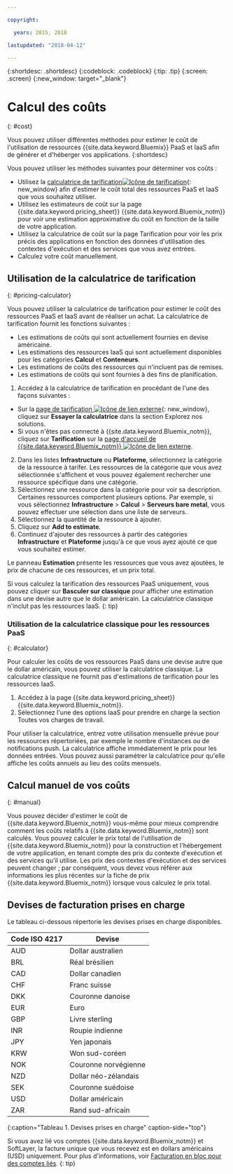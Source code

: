 ```yaml
---

copyright:

  years: 2015, 2018

lastupdated: "2018-04-12"

---
```


{:shortdesc: .shortdesc}
{:codeblock: .codeblock}
{:tip: .tip}
{:screen: .screen}
{:new_window: target="_blank"}

# Calcul des coûts
{: #cost}

Vous pouvez utiliser différentes méthodes pour estimer le coût de l'utilisation de ressources {{site.data.keyword.Bluemix}} PaaS et IaaS afin de générer et d'héberger vos applications.
{:shortdesc}

Vous pouvez utiliser les méthodes suivantes pour déterminer vos coûts :
* Utilisez la [calculatrice de tarification![Icône de tarification](../icons/launch-glyph.svg)](https://console.bluemix.net/pricing/){: new_window} afin d'estimer le coût total des ressources PaaS et IaaS que vous souhaitez utiliser. 
* Utilisez les estimateurs de coût sur la page {{site.data.keyword.pricing_sheet}} {{site.data.keyword.Bluemix_notm}}
pour voir une estimation approximative du coût en fonction de la taille de votre application.
* Utilisez la calculatrice de coût sur la page Tarification pour voir les prix précis des applications en fonction des données d'utilisation des
contextes d'exécution et des services que vous avez entrées.
* Calculez votre coût manuellement. 

## Utilisation de la calculatrice de tarification
{: #pricing-calculator}

Vous pouvez utiliser la calculatrice de tarification pour estimer le coût des ressources PaaS et IaaS avant de réaliser un achat.
La calculatrice de tarification fournit les fonctions suivantes :
  * Les estimations de coûts qui sont actuellement fournies en devise américaine. 
  * Les estimations des ressources IaaS qui sont actuellement disponibles pour les catégories **Calcul** et **Conteneurs**. 
  * Les estimations de coûts des ressources qui n'incluent pas de remises.
  * Les estimations de coûts qui sont fournies à des fins de planification. 

1. Accédez à la calculatrice de tarification en procédant de l'une des façons suivantes :
  * Sur la [page de tarification ![Icône de lien externe](../icons/launch-glyph.svg)](https://www.ibm.com/cloud/pricing){: new_window}, cliquez sur **Essayer la calculatrice** dans la section Explorez nos solutions. 
  * Si vous n'êtes pas connecté à {{site.data.keyword.Bluemix_notm}}, cliquez sur **Tarification** sur la [page d'accueil de {{site.data.keyword.Bluemix_notm}} ![Icône de lien externe](../icons/launch-glyph.svg)](https://console.bluemix.net/).
2. Dans les listes **Infrastructure** ou **Plateforme**, sélectionnez la catégorie de la ressource à tarifer. Les ressources de la catégorie que vous avez sélectionnée s'affichent et vous pouvez également rechercher une ressource spécifique dans une catégorie. 
3. Sélectionnez une ressource dans la catégorie pour voir sa description. Certaines ressources comportent plusieurs options. Par exemple, si vous sélectionnez **Infrastructure** > **Calcul** > **Serveurs bare metal**, vous pouvez effectuer une sélection dans une liste de serveurs.  
4. Sélectionnez la quantité de la ressource à ajouter. 
5. Cliquez sur **Add to estimate**.
6. Continuez d'ajouter des ressources à partir des catégories **Infrastructure** et **Plateforme** jusqu'à ce que vous ayez ajouté ce que vous souhaitez estimer. 

Le panneau **Estimation** présente les ressources que vous avez ajoutées, le prix de chacune de ces ressources, et un prix total.  

Si vous calculez la tarification des ressources PaaS uniquement, vous pouvez cliquer sur **Basculer sur classique** pour afficher une estimation dans une devise autre que le dollar américain. La calculatrice classique n'inclut pas les ressources IaaS.
{: tip}

### Utilisation de la calculatrice classique pour les ressources PaaS
{: #calculator}

Pour calculer les coûts de vos ressources PaaS dans une devise autre que le dollar américain, vous pouvez utiliser la calculatrice classique. La calculatrice classique ne fournit pas d'estimations de tarification pour les ressources IaaS.


1. Accédez à la page {{site.data.keyword.pricing_sheet}} {{site.data.keyword.Bluemix_notm}}.
2. Sélectionnez l'une des options IaaS pour prendre en charge la section Toutes vos charges de travail. 

Pour utiliser la calculatrice, entrez votre utilisation mensuelle prévue pour les ressources répertoriées, par exemple le nombre d'instances ou de
notifications push. La calculatrice affiche immédiatement le prix pour les données entrées. Vous pouvez aussi
paramétrer la calculatrice pour qu'elle affiche les coûts annuels au lieu des coûts mensuels.

## Calcul manuel de vos coûts
{: #manual}

Vous pouvez décider d'estimer le coût de {{site.data.keyword.Bluemix_notm}} vous-même pour mieux comprendre comment les coûts relatifs à {{site.data.keyword.Bluemix_notm}} sont calculés. Vous pouvez calculer le prix total de l'utilisation de {{site.data.keyword.Bluemix_notm}} pour la construction
et l'hébergement de votre application, en tenant compte des prix du contexte d'exécution et des services qu'il utilise. Les prix des contextes d'exécution et des
services peuvent changer ; par conséquent, vous devez vous référer aux informations les plus récentes sur la fiche de prix {{site.data.keyword.Bluemix_notm}} lorsque vous calculez le prix total.

## Devises de facturation prises en charge

Le tableau ci-dessous répertorie les devises prises en charge disponibles.

|Code ISO 4217| Devise|
|-------------|---------|
|AUD |	  Dollar australien|
|BRL |	  Réal brésilien|
|CAD |	  Dollar canadien|
|CHF |	  Franc suisse|
|DKK |	  Couronne danoise|
|EUR |	  Euro|
|GBP |	  Livre sterling|
|INR |	  Roupie indienne|
|JPY |	  Yen japonais|
|KRW |	  Won sud-coréen|
|NOK |	  Couronne norvégienne|
|NZD |	  Dollar néo-zélandais|
|SEK |	  Couronne suédoise|
|USD |    Dollar américain|
|ZAR |	  Rand sud-africain|
{:caption="Tableau 1. Devises prises en charge" caption-side="top"}

Si vous avez lié vos comptes {{site.data.keyword.Bluemix_notm}} et SoftLayer, la facture unique que vous recevez est en dollars américains (USD) uniquement. Pour plus d'informations, voir [Facturation en bloc pour des comptes liés](/docs/account/linking_accounts.html).
{: tip}
